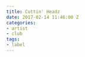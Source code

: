 ```yaml
---
title: Cuttin' Headz
date: 2017-02-14 11:46:00 Z
categories:
- artist
- club
tags:
- label
---
```


